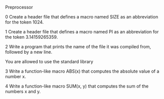 Preprocessor

0
Create a header file that defines a macro named SIZE as an abbreviation for the token 1024.

1
Create a header file that defines a macro named PI as an abbreviation for the token 3.14159265359.

2
Write a program that prints the name of the file it was compiled from, followed by a new line.

You are allowed to use the standard library

3
Write a function-like macro ABS(x) that computes the absolute value of a number x.

4
Write a function-like macro SUM(x, y) that computes the sum of the numbers x and y.
